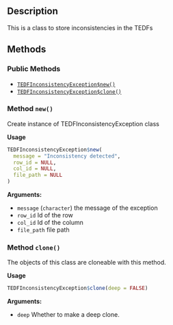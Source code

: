 ## Description

This is a class to store inconsistencies in the TEDFs


## Methods

### Public Methods

* [`TEDFInconsistencyException$new()`](#method-TEDFInconsistencyException-new)
* [`TEDFInconsistencyException$clone()`](#method-TEDFInconsistencyException-clone)

<a id="method-TEDFInconsistencyException-new"></a>
### Method `new()`

Create instance of TEDFInconsistencyException class


<b>Usage</b>

```r
TEDFInconsistencyException$new(
  message = "Inconsistency detected",
  row_id = NULL,
  col_id = NULL,
  file_path = NULL
)
```

<b>Arguments:</b>

* `message` (`character`) the message of the exception
* `row_id` Id of the row
* `col_id` Id of the column
* `file_path` file path


<a id="method-TEDFInconsistencyException-clone"></a>
### Method `clone()`

The objects of this class are cloneable with this method.


<b>Usage</b>

```r
TEDFInconsistencyException$clone(deep = FALSE)
```

<b>Arguments:</b>

* `deep` Whether to make a deep clone.


